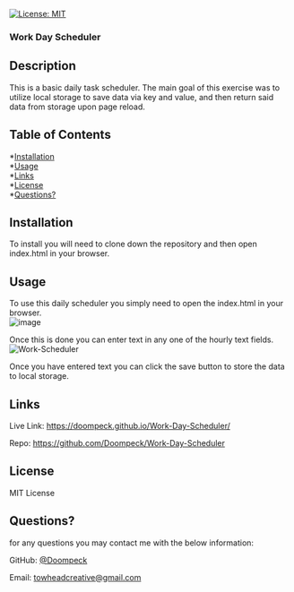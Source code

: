 [![License: MIT](https://img.shields.io/badge/License-MIT-yellow.svg)](https://opensource.org/licenses/MIT)

### Work Day Scheduler

## Description

This is a basic daily task scheduler. The main goal of this exercise was to utilize local storage to save data via key and value, and then return said data from storage upon page reload.

## Table of Contents
  *[Installation](#installation)<br/>
  *[Usage](#usage)<br/>
  *[Links](#links)<br/>
*[License](#license)<br/>
*[Questions?](#questions)<br/>

  ## Installation

To install you will need to clone down the repository and then open index.html in your browser.
  ## Usage

To use this daily scheduler you simply need to open the index.html in your browser.  
![image](https://user-images.githubusercontent.com/104403183/204716428-4c82ec92-8075-46f4-be45-de1a52d2c7ff.png)

Once this is done you can enter text in any one of the hourly text fields.  
![Work-Scheduler](https://user-images.githubusercontent.com/104403183/204717734-4e72ec2b-2186-42fb-8a8c-b02858a1104e.gif)


Once you have entered text you can click the save button to store the data to local storage.

  ## Links

  Live Link: https://doompeck.github.io/Work-Day-Scheduler/

  Repo: https://github.com/Doompeck/Work-Day-Scheduler

## License

MIT License

## Questions?

for any questions you may contact me with the below information:

GitHub: [@Doompeck](https://github.com/Doompeck)


  Email: towheadcreative@gmail.com
